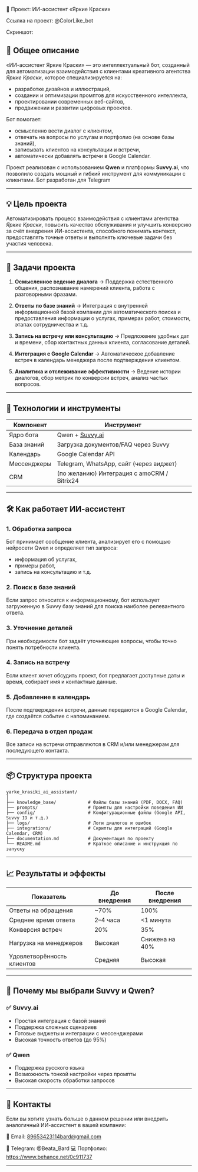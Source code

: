  🧠 Проект: ИИ-ассистент «Яркие Краски»

Ссылка на проект: @ColorLike_bot

Скриншот:

## 📌 Общее описание
«ИИ-ассистент Яркие Краски» — это интеллектуальный бот, созданный для автоматизации взаимодействия с клиентами креативного агентства *Яркие Краски*, которое специализируется на:
- разработке дизайнов и иллюстраций,
- создании и оптимизации промптов для искусственного интеллекта,
- проектировании современных веб-сайтов,
- продвижении и развитии цифровых проектов.

Бот помогает:
- осмысленно вести диалог с клиентом,
- отвечать на вопросы по услугам и портфолио (на основе базы знаний),
- записывать клиентов на консультации и встречи,
- автоматически добавлять встречи в Google Calendar.

Проект реализован с использованием **Qwen** и платформы **Suvvy.ai**, что позволило создать мощный и гибкий инструмент для коммуникации с клиентами. Бот разработан для Telegram 

---

## 💡 Цель проекта
Автоматизировать процесс взаимодействия с клиентами агентства *Яркие Краски*, повысить качество обслуживания и улучшить конверсию за счёт внедрения ИИ-ассистента, способного понимать контекст, предоставлять точные ответы и выполнять ключевые задачи без участия человека.

---

## 🎯 Задачи проекта

1. **Осмысленное ведение диалога**
   → Поддержка естественного общения, распознавание намерений клиента, работа с разговорными фразами.

2. **Ответы по базе знаний**
   → Интеграция с внутренней информационной базой компании для автоматического поиска и предоставления информации о услугах, примерах работ, стоимости, этапах сотрудничества и т.д.

3. **Запись на встречу или консультацию**
   → Предложение удобных дат и времени, сбор контактных данных клиента, согласование деталей.

4. **Интеграция с Google Calendar**
   → Автоматическое добавление встреч в календарь менеджера после подтверждения клиентом.

5. **Аналитика и отслеживание эффективности**
   → Ведение истории диалогов, сбор метрик по конверсии встреч, анализ частых вопросов.

---

## 🔧 Технологии и инструменты

| Компонент | Инструмент |
|----------|------------|
| Ядро бота | Qwen + [Suvvy.ai](https://suvvy.ai/) |
| База знаний | Загрузка документов/FAQ через Suvvy |
| Календарь | Google Calendar API |
| Мессенджеры | Telegram, WhatsApp, сайт (через виджет) |
| CRM | (по желанию) Интеграция с amoCRM / Bitrix24 |

---

## 🛠️ Как работает ИИ-ассистент

### 1. **Обработка запроса**
Бот принимает сообщение клиента, анализирует его с помощью нейросети Qwen и определяет тип запроса:
- информация об услугах,
- примеры работ,
- запись на консультацию и т.д.

### 2. **Поиск в базе знаний**
Если запрос относится к информационному, бот использует загруженную в Suvvy базу знаний для поиска наиболее релевантного ответа.

### 3. **Уточнение деталей**
При необходимости бот задаёт уточняющие вопросы, чтобы точно понять потребности клиента.

### 4. **Запись на встречу**
Если клиент хочет обсудить проект, бот предлагает доступные даты и время, собирает имя и контактные данные.

### 5. **Добавление в календарь**
После подтверждения встречи, данные передаются в Google Calendar, где создаётся событие с напоминанием.

### 6. **Передача в отдел продаж**
Все записи на встречи отправляются в CRM и/или менеджерам для последующего контакта.

---

## 📦 Структура проекта

```
yarke_krasiki_ai_assistant/
│
├── knowledge_base/            # Файлы базы знаний (PDF, DOCX, FAQ)
├── prompts/                   # Промпты для настройки поведения ИИ
├── config/                    # Конфигурационные файлы (Google API, Suvvy ID и т.д.)
├── logs/                      # Логи диалогов и ошибок
├── integrations/              # Скрипты для интеграций (Google Calendar, CRM)
├── documentation.md           # Документация по проекту
└── README.md                  # Краткое описание и инструкция по запуску
```

---

## 📈 Результаты и эффекты

| Показатель | До внедрения | После внедрения |
|-----------|----------------|------------------|
| Ответы на обращения | ~70% | 100% |
| Среднее время ответа | 2–4 часа | <1 минута |
| Конверсия встреч | 20% | 35% |
| Нагрузка на менеджеров | Высокая | Снижена на 40% |
| Удовлетворённость клиентов | Средняя | Высокая |

---

## 📣 Почему мы выбрали Suvvy и Qwen?

### ✅ Suvvy.ai
- Простая интеграция с базой знаний
- Поддержка сложных сценариев
- Готовые виджеты и интеграции с мессенджерами
- Высокая точность ответов (до 95%)

### ✅ Qwen
- Поддержка русского языка
- Возможность тонкой настройки через промпты
- Высокая скорость обработки запросов

---

## 🤝 Контакты

Если вы хотите узнать больше о данном решении или внедрить аналогичный ИИ-ассистент в вашей компании:

📧 Email: 89653423114bard@gmail.com
 
📱 Telegram: @Beata_Bard
💻 Портфолио: https://www.behance.net/0c911737  


---


